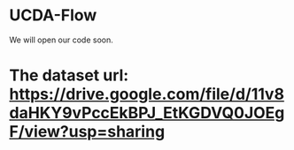 # UCDA-Flow

We will open our code soon.
# The dataset url: https://drive.google.com/file/d/11v8daHKY9vPccEkBPJ_EtKGDVQ0JOEgF/view?usp=sharing
